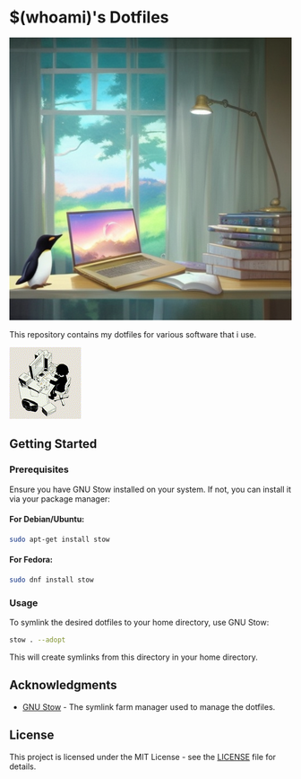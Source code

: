 # $(whoami)'s Dotfiles

![generated with playground.ai](./assets/image.webp)

This repository contains my dotfiles for various software that i use.

![funny cat](./assets/cat.gif)

## Getting Started

### Prerequisites

Ensure you have GNU Stow installed on your system. If not, you can install it via your package manager:

#### For Debian/Ubuntu:

```bash
sudo apt-get install stow
```

#### For Fedora:

```bash
sudo dnf install stow
```

### Usage

To symlink the desired dotfiles to your home directory, use GNU Stow:

```bash
stow . --adopt
```

This will create symlinks from this directory in your home directory.

## Acknowledgments

- [GNU Stow](https://www.gnu.org/software/stow/) - The symlink farm manager used to manage the dotfiles.

## License

This project is licensed under the MIT License - see the [LICENSE](LICENSE) file for details.
